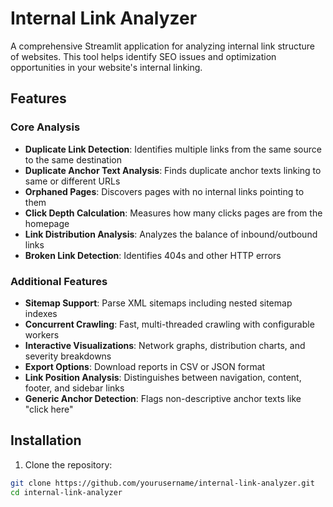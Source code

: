 # Internal Link Analyzer

A comprehensive Streamlit application for analyzing internal link structure of websites. This tool helps identify SEO issues and optimization opportunities in your website's internal linking.

## Features

### Core Analysis
- **Duplicate Link Detection**: Identifies multiple links from the same source to the same destination
- **Duplicate Anchor Text Analysis**: Finds duplicate anchor texts linking to same or different URLs
- **Orphaned Pages**: Discovers pages with no internal links pointing to them
- **Click Depth Calculation**: Measures how many clicks pages are from the homepage
- **Link Distribution Analysis**: Analyzes the balance of inbound/outbound links
- **Broken Link Detection**: Identifies 404s and other HTTP errors

### Additional Features
- **Sitemap Support**: Parse XML sitemaps including nested sitemap indexes
- **Concurrent Crawling**: Fast, multi-threaded crawling with configurable workers
- **Interactive Visualizations**: Network graphs, distribution charts, and severity breakdowns
- **Export Options**: Download reports in CSV or JSON format
- **Link Position Analysis**: Distinguishes between navigation, content, footer, and sidebar links
- **Generic Anchor Detection**: Flags non-descriptive anchor texts like "click here"

## Installation

1. Clone the repository:
```bash
git clone https://github.com/yourusername/internal-link-analyzer.git
cd internal-link-analyzer